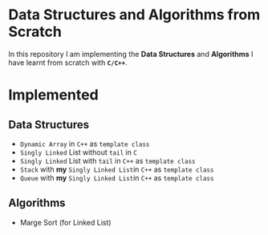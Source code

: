# Data Structures and Algorithms from Scratch

In this repository I am implementing the **Data Structures** and **Algorithms** I have learnt from scratch with **`C/C++`**.

# Implemented

## Data Structures
- `Dynamic Array` in `C++` as `template class`
- `Singly Linked` List without `tail` in `C`
- `Singly Linked` List with `tail` in `C++` as `template class` 
- `Stack` with __my__ `Singly Linked List`in `C++` as  `template class` 
- `Queue` with __my__ `Singly Linked List`in `C++` as `template class` 

## Algorithms
- Marge Sort (for Linked List)